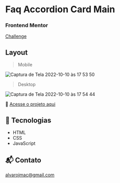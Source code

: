 # Faq Accordion Card Main
  
### Frontend Mentor

[Challenge](https://www.frontendmentor.io/challenges/faq-accordion-card-XlyjD0Oam)

## Layout
> Mobile

![Captura de Tela 2022-10-10 às 17 53 50](https://user-images.githubusercontent.com/99209300/194951029-72c43758-73aa-4bf1-9e89-149d3fbbc8c5.png)


> Desktop

![Captura de Tela 2022-10-10 às 17 54 44](https://user-images.githubusercontent.com/99209300/194951050-40a46660-d949-487b-8011-b581b20dfdbe.png)


🔗 [Acesse o projeto aqui](https://alvarojmac.github.io/faq-accordion-card-main)

## 📡 Tecnologias

- HTML
- CSS
- JavaScript

## 📬 Contato

alvarojmac@gmail.com
